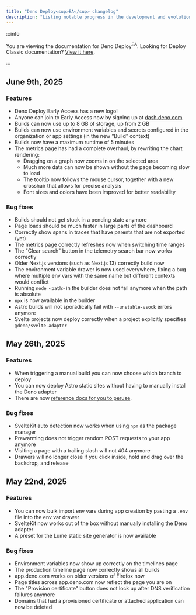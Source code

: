 ```yaml
---
title: "Deno Deploy<sup>EA</sup> changelog"
description: "Listing notable progress in the development and evolution of Deno Deploy Early Access"
---
```


:::info

You are viewing the documentation for Deno Deploy<sup>EA</sup>. Looking for
Deploy Classic documentation? [View it here](/deploy/).

:::

## June 9th, 2025

### Features

- Deno Deploy Early Access has a new logo!
- Anyone can join to Early Access now by signing up at
  [dash.deno.com](https://dash.deno.com/account#early-access)
- Builds can now use up to 8 GB of storage, up from 2 GB
- Builds can now use environment variables and secrets configured in the
  organization or app settings (in the new “Build” context)
- Builds now have a maximum runtime of 5 minutes
- The metrics page has had a complete overhaul, by rewriting the chart
  rendering:
  - Dragging on a graph now zooms in on the selected area
  - Much more data can now be shown without the page becoming slow to load
  - The tooltip now follows the mouse cursor, together with a new crosshair that
    allows for precise analysis
  - Font sizes and colors have been improved for better readability

### Bug fixes

- Builds should not get stuck in a pending state anymore
- Page loads should be much faster in large parts of the dashboard
- Correctly show spans in traces that have parents that are not exported (yet)
- The metrics page correctly refreshes now when switching time ranges
- The "Clear search" button in the telemetry search bar now works correctly
- Older Next.js versions (such as Next.js 13) correctly build now
- The environment variable drawer is now used everywhere, fixing a bug where
  multiple env vars with the same name but different contexts would conflict
- Running `node <path>` in the builder does not fail anymore when the path is
  absolute
- `npx` is now available in the builder
- Astro builds will not sporadically fail with `--unstable-vsock` errors anymore
- Svelte projects now deploy correctly when a project explicitly specifies
  `@deno/svelte-adapter`

## May 26th, 2025

### Features

- When triggering a manual build you can now choose which branch to deploy
- You can now deploy Astro static sites without having to manually install the
  Deno adapter
- There are now
  [reference docs for you to peruse](https://docs.deno.com/deploy/early-access/).

### Bug fixes

- SvelteKit auto detection now works when using `npm` as the package manager
- Prewarming does not trigger random POST requests to your app anymore
- Visiting a page with a trailing slash will not 404 anymore
- Drawers will no longer close if you click inside, hold and drag over the
  backdrop, and release

## May 22nd, 2025

### Features

- You can now bulk import env vars during app creation by pasting a `.env` file
  into the env var drawer
- SvelteKit now works out of the box without manually installing the Deno
  adapter
- A preset for the Lume static site generator is now available

### Bug fixes

- Environment variables now show up correctly on the timelines page
- The production timeline page now correctly shows all builds
- app.deno.com works on older versions of Firefox now
- Page titles across app.deno.com now reflect the page you are on
- The "Provision certificate" button does not lock up after DNS verification
  failures anymore
- Domains that had a provisioned certificate or attached application can now be
  deleted
